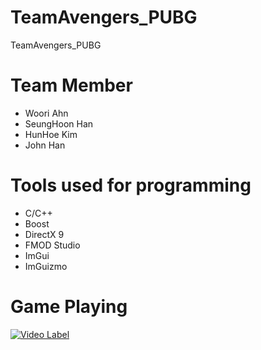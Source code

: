 # TeamAvengers_PUBG
TeamAvengers_PUBG

# Team Member
- Woori Ahn
- SeungHoon Han
- HunHoe Kim
- John Han

# Tools used for programming
- C/C++
- Boost
- DirectX 9
- FMOD Studio
- ImGui
- ImGuizmo

# Game Playing
[![Video Label](http://img.youtube.com/vi/Anu5nLHhWZY/0.jpg)](https://youtu.be/Anu5nLHhWZY)

